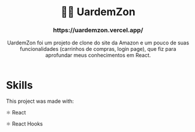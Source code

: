 <div align="center">
  <h1> 👦🏻 UardemZon </h1>
  <h3> https://uardemzon.vercel.app/ </h3>
    UardemZon foi um projeto de clone do site da Amazon e um pouco de suas funcionalidades (carrinhos de compras, login page), que fiz para aprofundar meus conhecimentos     em React. 
</div>


<br>

# Skills
This project was made with:

  ⚛️ React

  ⚛️ React Hooks


<br>
